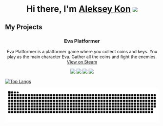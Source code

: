 <h1 align="center">Hi there, I'm <a href="https://aleksey-kon-games.fsky.io/#team" target="_blank">Aleksey Kon</a> 
<img src="https://github.com/blackcater/blackcater/raw/main/images/Hi.gif" height="32"/></h1>
<h2>My Projects</h2>
<h3 align="center">Eva Platformer</h3>
<p align="center" text-align="center">Eva Platformer is a platformer game where you collect coins and keys. You play as the main character Eva. Gather all the coins and fight the enemies. <a href="https://store.steampowered.com/app/3176450/Eva_Platformer/">View on Steam</a></p>

<!-- <img src="https://github.com/Aleksey-Kon/Aleksey-Kon/blob/main/evademo1.gif" height="150"></img> -->
<div display="flex" align="center">
    <img src="https://aleksey-kon-games.fsky.io/images/eva/eva2.jpg" height="210"></img>
    <img src="https://aleksey-kon-games.fsky.io/images/eva/eva1.jpg" height="210"></img>
    <img src="https://aleksey-kon-games.fsky.io/images/eva/eva5.jpg" height="210"></img>
    <img src="https://aleksey-kon-games.fsky.io/images/eva/eva3.jpg" height="210"></img>
</div>





[![Top Langs](https://github-readme-stats.vercel.app/api/top-langs/?username=aleksey-kon&layout=pie)](https://github.com/Aleksey-Kon)

<picture>
  <source media="(prefers-color-scheme: dark)" srcset="https://raw.githubusercontent.com/platane/platane/output/github-contribution-grid-snake-dark.svg">
  <source media="(prefers-color-scheme: light)" srcset="https://raw.githubusercontent.com/platane/platane/output/github-contribution-grid-snake.svg">
  <img alt="github contribution grid snake animation" src="https://raw.githubusercontent.com/platane/platane/output/github-contribution-grid-snake.svg">
</picture>


